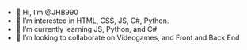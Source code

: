 - 👋 Hi, I’m @JHB990
- 👀 I’m interested in HTML, CSS, JS, C#, Python.
- 🌱 I’m currently learning JS, Python, and C#
- 💞️ I’m looking to collaborate on Videogames, and Front and Back End

<!---
JHB990/JHB990 is a ✨ special ✨ repository because its `README.md` (this file) appears on your GitHub profile.
You can click the Preview link to take a look at your changes.
--->
